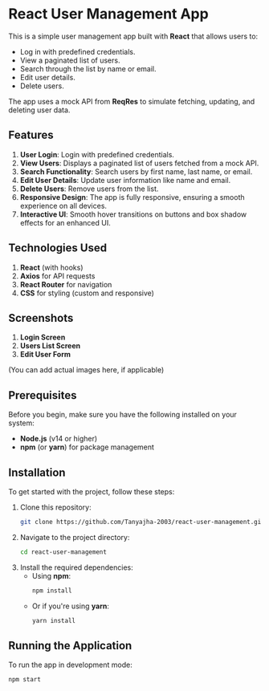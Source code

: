 # React User Management App

This is a simple user management app built with **React** that allows users to:

- Log in with predefined credentials.
- View a paginated list of users.
- Search through the list by name or email.
- Edit user details.
- Delete users.

The app uses a mock API from **ReqRes** to simulate fetching, updating, and deleting user data.

## Features
1. **User Login**: Login with predefined credentials.
2. **View Users**: Displays a paginated list of users fetched from a mock API.
3. **Search Functionality**: Search users by first name, last name, or email.
4. **Edit User Details**: Update user information like name and email.
5. **Delete Users**: Remove users from the list.
6. **Responsive Design**: The app is fully responsive, ensuring a smooth experience on all devices.
7. **Interactive UI**: Smooth hover transitions on buttons and box shadow effects for an enhanced UI.

## Technologies Used
1. **React** (with hooks)
2. **Axios** for API requests
3. **React Router** for navigation
4. **CSS** for styling (custom and responsive)

## Screenshots
1. **Login Screen**  
2. **Users List Screen**  
3. **Edit User Form**  

(You can add actual images here, if applicable)

## Prerequisites
Before you begin, make sure you have the following installed on your system:
- **Node.js** (v14 or higher)
- **npm** (or **yarn**) for package management

## Installation
To get started with the project, follow these steps:

1. Clone this repository:
    ```bash
    git clone https://github.com/Tanyajha-2003/react-user-management.git
    ```
2. Navigate to the project directory:
    ```bash
    cd react-user-management
    ```
3. Install the required dependencies:
   - Using **npm**:
     ```bash
     npm install
     ```
   - Or if you're using **yarn**:
     ```bash
     yarn install
     ```

## Running the Application
To run the app in development mode:

```bash
npm start

